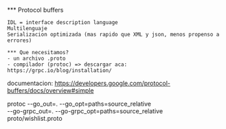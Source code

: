 
*** Protocol buffers

    IDL = interface description language
    Multilenguaje
    Serializacion optimizada (mas rapido que XML y json, menos propenso a errores)

    *** Que necesitamos?
    - un archivo .proto
    - compilador (protoc) => descargar aca: https://grpc.io/blog/installation/
    
documentacion: https://developers.google.com/protocol-buffers/docs/overview#simple

protoc --go_out=. --go_opt=paths=source_relative \
    --go-grpc_out=. --go-grpc_opt=paths=source_relative \
    proto/wishlist.proto